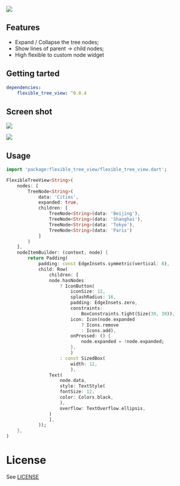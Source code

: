 ![](https://tva1.sinaimg.cn/large/008i3skNgy1gyujo33a5sj30qs0atmxc.jpg)

## Features

- Expand / Collapse the tree nodes;
- Show lines of parent -> child nodes;
- High flexible to custom node widget

## Getting tarted

```yaml
dependencies:
    flexible_tree_view: ^0.0.4
```

## Screen shot

![](https://tva1.sinaimg.cn/large/008i3skNgy1gyui2q97xmj312a0u0jsh.jpg)

![](https://tva1.sinaimg.cn/large/008i3skNgy1gyuilaokvjg30qo0f01j4.gif)

## Usage

```dart
import 'package:flexible_tree_view/flexible_tree_view.dart';

FlexibleTreeView<String>(
	nodes: [
		TreeNode<String>(
			data: 'Cities', 
			expanded: true, 
			children: [
				TreeNode<String>(data: 'Beijing'), 
				TreeNode<String>(data: 'Shanghai'),
				TreeNode<String>(data: 'Tokyo'),
				TreeNode<String>(data: 'Paris')
			]
		)
	],
	nodeItemBuilder: (context, node) {
		return Padding(
			padding: const EdgeInsets.symmetric(vertical: 8),
			child: Row(
				children: [
				node.hasNodes
					? IconButton(
						iconSize: 12,
						splashRadius: 16,
						padding: EdgeInsets.zero,
						constraints:
							BoxConstraints.tight(Size(30, 30)),
						icon: Icon(node.expanded
							? Icons.remove
							: Icons.add),
						onPressed: () {
							node.expanded = !node.expanded;
						},
						)
					: const SizedBox(
						width: 12,
						),
				Text(
					node.data,
					style: TextStyle(
					fontSize: 12,
					color: Colors.black,
					),
					overflow: TextOverflow.ellipsis,
				)
				],
			));
	},
)
```

# License

See [LICENSE](LICENSE)
